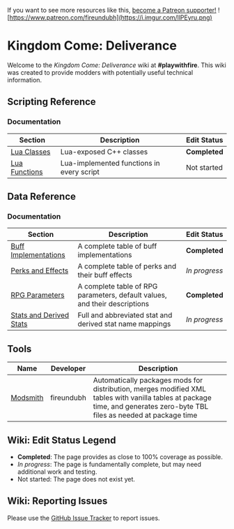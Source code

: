 <!-- TITLE: Kingdom Come -->
<!-- SUBTITLE: Kingdom Come: Deliverance -->

If you want to see more resources like this, [become a Patreon supporter!](https://www.patreon.com/fireundubh) 
![https://www.patreon.com/fireundubh](https://i.imgur.com/llPEyru.png)

# Kingdom Come: Deliverance
Welcome to the *Kingdom Come: Deliverance* wiki at **#playwithfire**. This wiki was created to provide modders with potentially useful technical information.

## Scripting Reference

### Documentation

Section | Description | Edit Status
--- | --- | ---
[Lua Classes](kingdomcome/classes) | Lua-exposed C++ classes | **Completed**
[Lua Functions](kingdomcome/functions) | Lua-implemented functions in every script | Not started

## Data Reference

### Documentation

Section | Description | Edit Status
--- | --- | ---
[Buff Implementations](kingdomcome/buffs) | A complete table of buff implementations | **Completed**
[Perks and Effects](kingdomcome/perks) | A complete table of perks and their buff effects | *In progress*
[RPG Parameters](kingdomcome/rpg-parameters) | A complete table of RPG parameters, default values, and their descriptions | **Completed**
[Stats and Derived Stats](kingdomcome/stats) | Full and abbreviated stat and derived stat name mappings | *In progress*

## Tools

Name | Developer | Description
--- | --- | ---
[Modsmith](https://github.com/fireundubh/modsmith) | fireundubh | Automatically packages mods for distribution, merges modified XML tables with vanilla tables at package time, and generates zero-byte TBL files as needed at package time

## Wiki: Edit Status Legend

* **Completed**: The page provides as close to 100% coverage as possible.
* *In progress*: The page is fundamentally complete, but may need additional work and testing.
* Not started: The page does not exist yet.

## Wiki: Reporting Issues

Please use the [GitHub Issue Tracker](https://github.com/fireundubh/playwithfire/issues) to report issues.